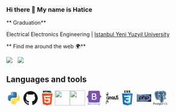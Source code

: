 ### Hi there 👋 My name is Hatice

** Graduation**

Electrical Electronics Engineering |  [Istanbul Yeni Yuzyil University](https://www.yeniyuzyil.edu.tr/)

** Find me around the web 🌍**

<a href="mailto:haticekatranci@ynadex.com"><img width="30px" align="left" src="https://cdn.jsdelivr.net/npm/simple-icons@v3/icons/gmail.svg" /></a><a href="https://www.linkedin.com/in/haticekatranci/"><img width="30px" align="left" src="https://cdn.jsdelivr.net/npm/simple-icons@v3/icons/linkedin.svg" /></a>

<br/>

## Languages and tools

<img src="https://raw.githubusercontent.com/devicons/devicon/master/icons/python/python-original.svg" width="40" height="40" /> <img src="https://raw.githubusercontent.com/devicons/devicon/master/icons/github/github-original.svg" width="40" height="40" />  <img src="https://raw.githubusercontent.com/devicons/devicon/master/icons/html5/html5-original-wordmark.svg" width="40" height="40" /><img src="https://user-images.githubusercontent.com/72223496/142397435-f57a3adc-5fa7-4d36-bec1-bf6da32831bc.png" width="40" height="40" /><img src="https://user-images.githubusercontent.com/72223496/142397851-8d7993c8-35f6-410b-8ac9-384eb3046693.png" width="40" height="40" /> <a href="https://getbootstrap.com" target="_blank"><img src="https://raw.githubusercontent.com/devicons/devicon/master/icons/bootstrap/bootstrap-plain-wordmark.svg" alt="bootstrap" width="40" height="40"/></a> <a href="https://canvasjs.com" target="_blank"><img src="https://raw.githubusercontent.com/Hardik0307/Hardik0307/master/assets/canvasjs-charts.svg" alt="canvasjs" width="40" height="40"/></a> <a href="https://www.w3schools.com/css/" target="_blank"><img src="https://raw.githubusercontent.com/devicons/devicon/master/icons/css3/css3-original-wordmark.svg" alt="css3" width="40" height="40"/></a> <a href="https://www.php.net" target="_blank"><img src="https://raw.githubusercontent.com/devicons/devicon/master/icons/php/php-original.svg" alt="php" width="40" height="40"/></a> <a href="https://www.postgresql.org" target="_blank"><img src="https://raw.githubusercontent.com/devicons/devicon/master/icons/postgresql/postgresql-original-wordmark.svg" alt="postgresql" width="40" height="40"/></a> 


<!--
**HaticeKatranci/HaticeKatranci** is a ✨ _special_ ✨ repository because its `README.md` (this file) appears on your GitHub profile.

Here are some ideas to get you started:

- 🔭 I’m currently working on ...
- 🌱 I’m currently learning ...
- 👯 I’m looking to collaborate on ...
- 🤔 I’m looking for help with ...
- 💬 Ask me about ...
- 📫 How to reach me: ...
- 😄 Pronouns: ...
- ⚡ Fun fact: ...
-->
